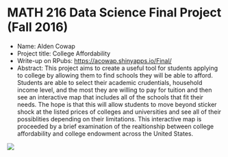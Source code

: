 MATH 216 Data Science Final Project (Fall 2016)
================

-   Name: Alden Cowap
-   Project title: College Affordability
-   Write-up on RPubs: <https://acowap.shinyapps.io/Final/>
-   Abstract: This project aims to create a useful tool for students applying to college by allowing them to find schools they will be able to afford. Students are able to select their academic crudentials, household income level, and the most they are willing to pay for tuition and then see an interactive map that includes all of the schools that fit their needs. The hope is that this will allow students to move beyond sticker shock at the listed prices of colleges and universities and see all of their possiblities depending on their limitations. This interactive map is proceeded by a brief examination of the realtionship between college affordability and college endowment across the United States.

![](README_files/figure-markdown_github/unnamed-chunk-1-1.png)
